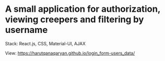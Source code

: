 # A small application for authorization, viewing creepers and filtering by username

Stack: React.js, CSS, Material-UI, AJAX

View: https://harutqanaqaryan.github.io/login_form-users_data/

